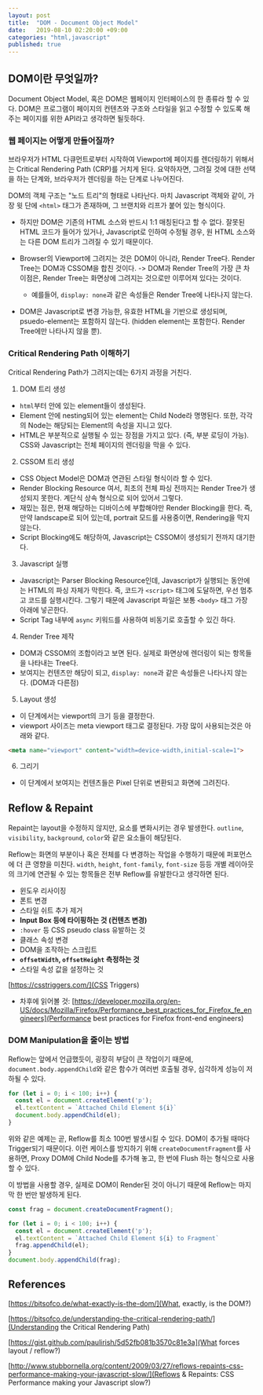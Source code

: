 ```yaml
---
layout: post
title:  "DOM - Document Object Model"
date:   2019-08-10 02:20:00 +09:00
categories: "html,javascript"
published: true
---
```


## DOM이란 무엇일까?

Document Object Model, 혹은 DOM은 웹페이지 인터페이스의 한 종류라 할 수 있다. DOM은 프로그램이 페이지의 컨텐츠와 구조와 스타일을 읽고 수정할 수 있도록 해주는 페이지를 위한 API라고 생각하면 될듯하다.

### 웹 페이지는 어떻게 만들어질까?

브라우저가 HTML 다큐먼트로부터 시작하여 Viewport에 페이지를 렌더링하기 위해서는 Critical Rendering Path (CRP)를 거치게 된다. 요약하자면, 그려질 것에 대한 선택을 하는 단계와, 브라우저가 렌더링을 하는 단계로 나누어진다.

DOM의 객체 구조는 "노드 트리"의 형태로 나타난다. 마치 Javascript 객체와 같이, 가장 윗 단에 `<html>` 태그가 존재하며, 그 브랜치와 리프가 붙어 있는 형식이다.

* 하지만 DOM은 기존의 HTML 소스와 반드시 1:1 매칭된다고 할 수 없다. 잘못된 HTML 코드가 들어가 있거나, Javascript로 인하여 수정될 경우, 원 HTML 소스와는 다른 DOM 트리가 그려질 수 있기 때문이다.
* Browser의 Viewport에 그려지는 것은 DOM이 아니라, Render Tree다. Render Tree는 DOM과 CSSOM을 합친 것이다. -> DOM과 Render Tree의 가장 큰 차이점은, Render Tree는 화면상에 그려지는 것으로만 이루어져 있다는 것이다.
  * 예를들어, `display: none`과 같은 속성들은 Render Tree에 나타나지 않는다.

* DOM은 Javascript로 변경 가능한, 유효한 HTML을 기반으로 생성되며, psuedo-element는 포함하지 않는다. (hidden element는 포함한다. Render Tree에만 나타나지 않을 뿐).


### Critical Rendering Path 이해하기

Critical Rendering Path가 그려지는데는 6가지 과정을 거친다.

1. DOM 트리 생성
- `html`부터 안에 있는 element들이 생성된다. 
- Element 안에 nesting되어 있는 element는 Child Node라 명명된다. 또한, 각각의 Node는 해당되는 Element의 속성을 지니고 있다.
- HTML은 부분적으로 실행될 수 있는 장점을 가지고 있다. (즉, 부분 로딩이 가능). CSS와 Javascript는 전체 페이지의 렌더링을 막을 수 있다.

2. CSSOM 트리 생성
- CSS Object Model은 DOM과 연관된 스타일 형식이라 할 수 있다.
- Render Blocking Resource 여서, 최초의 전체 파싱 전까지는 Render Tree가 생성되지 못한다. 계단식 상속 형식으로 되어 있어서 그렇다. 
- 재밌는 점은, 현재 해당하는 디바이스에 부합해야만 Render Blocking을 한다. 즉, 만약 landscape로 되어 있는데, portrait 모드를 사용중이면, Rendering을 막지 않는다.
- Script Blocking에도 해당하여, Javascript는 CSSOM이 생성되기 전까지 대기한다.

3. Javascript 실행
- Javascript는 Parser Blocking Resource인데, Javascript가 실행되는 동안에는 HTML의 파싱 자체가 막힌다. 즉, 코드가 `<script>` 태그에 도달하면, 우선 멈추고 코드를 실행시킨다. 그렇기 때문에 Javascript 파일은 보통 `<body>` 태그 가장 아래에 넣곤한다.
- Script Tag 내부에 `async` 키워드를 사용하여 비동기로 호출할 수 있긴 하다.

4. Render Tree 제작
- DOM과 CSSOM의 조합이라고 보면 된다. 실제로 화면상에 렌더링이 되는 항목들을 나타내는 Tree다.
- 보여지는 컨텐츠만 해당이 되고, `display: none`과 같은 속성들은 나타나지 않는다. (DOM과 다른점)

5. Layout 생성
- 이 단계에서는 viewport의 크기 등을 결정한다.
- viewport 사이즈는 meta viewport 태그로 결정된다. 가장 많이 사용되는것은 아래와 같다.

```html
<meta name="viewport" content="width=device-width,initial-scale=1">
```

6. 그리기
- 이 단계에서 보여지는 컨텐츠들은 Pixel 단위로 변환되고 화면에 그려진다.

## Reflow & Repaint

Repaint는 layout을 수정하지 않지만, 요소를 변화시키는 경우 발생한다. `outline`, `visibility`, `background`, `color`와 같은 요소들이 해당된다.

Reflow는 화면의 부분이나 혹은 전체를 다 변경하는 작업을 수행하기 때문에 퍼포먼스에 더 큰 영향을 미친다. `width`, `height`, `font-family`, `font-size` 등등 개별 레이아웃의 크기에 연관될 수 있는 항목들은 전부 Reflow를 유발한다고 생각하면 된다.
- 윈도우 리사이징
- 폰트 변경
- 스타일 쉬트 추가 제거
- **Input Box 등에 타이핑하는 것 (컨텐츠 변경)**
- `:hover` 등 CSS pseudo class 유발하는 것
- 클래스 속성 변경
- DOM을 조작하는 스크립트
- **`offsetWidth`, `offsetHeight` 측정하는 것**
- 스타일 속성 값을 설정하는 것

[https://csstriggers.com/](CSS Triggers)

* 차후에 읽어볼 것: [https://developer.mozilla.org/en-US/docs/Mozilla/Firefox/Performance_best_practices_for_Firefox_fe_engineers](Performance best practices for Firefox front-end engineers)

### DOM Manipulation을 줄이는 방법

Reflow는 앞에서 언급했듯이, 굉장히 부담이 큰 작업이기 때문에, `document.body.appendChild`와 같은 함수가 여러번 호출될 경우, 심각하게 성능이 저하될 수 있다.

```javascript
for (let i = 0; i < 100; i++) {
  const el = document.createElement('p');
  el.textContent = `Attached Child Element ${i}`
  document.body.appendChild(el);
}
```

위와 같은 예제는 곧, Reflow를 최소 100번 발생시킬 수 있다. DOM이 추가될 때마다 Trigger되기 때문이다. 이런 케이스를 방지하기 위해 `createDocumentFragment`를 사용하면, Proxy DOM에 Child Node를 추가해 놓고, 한 번에 Flush 하는 형식으로 사용할 수 있다.

이 방법을 사용할 경우, 실제로 DOM이 Render된 것이 아니기 때문에 Reflow는 마지막 한 번만 발생하게 된다.

```javascript
const frag = document.createDocumentFragment();

for (let i = 0; i < 100; i++) {
  const el = document.createElement('p');
  el.textContent = `Attached Child Element ${i} to Fragment`
  frag.appendChild(el);
}
document.body.appendChild(frag);
```


## References

[https://bitsofco.de/what-exactly-is-the-dom/](What, exactly, is the DOM?)

[https://bitsofco.de/understanding-the-critical-rendering-path/](Understanding the Critical Rendering Path)

[https://gist.github.com/paulirish/5d52fb081b3570c81e3a](What forces layout / reflow?)

[http://www.stubbornella.org/content/2009/03/27/reflows-repaints-css-performance-making-your-javascript-slow/](Reflows & Repaints: CSS Performance making your Javascript slow?)